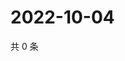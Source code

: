 # 2022-10-04

共 0 条

<!-- BEGIN WEIBO -->
<!-- 最后更新时间 Tue Oct 04 2022 22:36:00 GMT+0800 (China Standard Time) -->

<!-- END WEIBO -->

